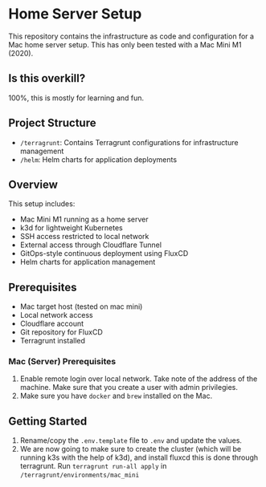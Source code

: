 # Home Server Setup

This repository contains the infrastructure as code and configuration for a Mac home server setup. This has only been tested with a Mac Mini M1 (2020).

## Is this overkill?

100%, this is mostly for learning and fun.

## Project Structure

- `/terragrunt`: Contains Terragrunt configurations for infrastructure management
- `/helm`: Helm charts for application deployments

## Overview

This setup includes:
- Mac Mini M1 running as a home server
- k3d for lightweight Kubernetes
- SSH access restricted to local network
- External access through Cloudflare Tunnel
- GitOps-style continuous deployment using FluxCD
- Helm charts for application management

## Prerequisites

- Mac target host (tested on mac mini)
- Local network access
- Cloudflare account
- Git repository for FluxCD
- Terragrunt installed

### Mac (Server) Prerequisites

1. Enable remote login over local network. Take note of the address of the machine. Make sure that you create a user with admin privilegies.
2. Make sure you have `docker` and `brew` installed on the Mac.

## Getting Started

1. Rename/copy the `.env.template` file to `.env` and update the values.
2. We are now going to make sure to create the cluster (which will be running k3s with the help of k3d), and install fluxcd this is done through terragrunt. Run `terragrunt run-all apply` in `/terragrunt/environments/mac_mini`